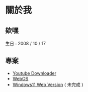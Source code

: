 # 關於我
<!--
**Siyu1017/siyu1017** is a ✨ _special_ ✨ repository because its `README.md` (this file) appears on your GitHub profile.

Here are some ideas to get you started:

- 🔭 I’m currently working on ...
- 🌱 I’m currently learning ...
- 👯 I’m looking to collaborate on ...
- 🤔 I’m looking for help with ...
- 💬 Ask me about ...
- 📫 How to reach me: ...
- 😄 Pronouns: ...
- ⚡ Fun fact: ...
![GitHub stats](https://github-readme-stats.vercel.app/api?username=Siyu1017) 

-->
## 欸嘿
生日 : 2008 / 10 / 17

## 專案
- [Youtube Downloader](https://ytdler.vercel.app)
- [WebOS](https://siyu1017.github.io/WebOS/)
- [Windows11 Web Version](https://web-windows11.vercel.app) ( 未完成 )
